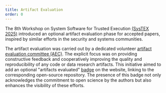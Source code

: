 ```yaml
---
title: Artifact Evaluation
order: 0
---
```


The 8th Workshop on System Software for Trusted Execution [(SysTEX 2025)](https://systex-workshop.github.io/2025/) introduced an optional artifact evaluation phase for accepted papers, inspired by similar efforts in the security and systems communities.

The artifact evaluation was carried out by a dedicated volunteer [artifact evaluation committee (AEC)](organizers). The explicit focus was on providing constructive feedback and cooperatively improving the quality and reproducibility of any code or data research artifacts. This initiative aimed to add an optional "artifacts evaluated" [badge](badges) on the website, linking to the corresponding open-source repository. The presence of this badge not only acknowledges the commitment to open science by the authors but also enhances the visibility of these efforts. 
